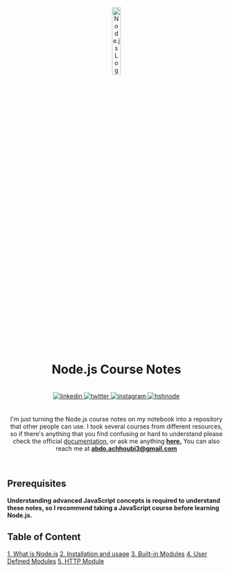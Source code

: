 <div align="center">

<img src="https://nodejs.org/static/images/logo.svg" width="20%" alt="Node.js Logo">
<br />

# Node.js Course Notes

<br />
<a href="https://linkedin.com/in/abdoachhoubi" target="_blank">
<img src=https://img.shields.io/badge/linkedin-%2300acee.svg?color=405DE6&style=for-the-badge&logo=linkedin&logoColor=white alt=linkedin style="margin-bottom: 5px;" />
</a>
<a href="https://twitter.com/abdo_achhoubi" target="_blank">
<img src=https://img.shields.io/badge/twitter-%2300acee.svg?color=1DA1F2&style=for-the-badge&logo=twitter&logoColor=white alt=twitter style="margin-bottom: 5px;" />
</a>
<a href="https://instagram.com/abdo.achhoubi" target="_blank">
<img src=https://img.shields.io/badge/instagram-%ff5851db.svg?color=C13584&style=for-the-badge&logo=instagram&logoColor=white alt=instagram style="margin-bottom: 5px;" />
</a>
<a href="https://achhoubiplus.hashnode.dev" target="_blank">
<img src=https://img.shields.io/badge/hashnode-%2300acee.svg?color=2962FF&style=for-the-badge&logo=hashnode&logoColor=white alt=hshnode style="margin-bottom: 5px;" />
</a>
<br/>
<br/>

I'm just turning the Node.js course notes on my notebook into a repository that other people can use.
I took several courses from different resources, so if there's anything that you find confusing or hard to understand please check the official [documentation](https://node.js.org/docs), or ask me anything **[here.](https://github.com/abdoachhoubi/abdoachhoubi/issues/new)**
You can also reach me at <a href="mailto:abdo.achhoubi3@gmail.com"><b>abdo.achhoubi3@gmail.com</b></a>

</div>
<br />

## Prerequisites

**Understanding advanced JavaScript concepts is required to understand these notes, so I recommend taking a JavaScript course before learning Node.js.**

## Table of Content

[1. What is Node.js]()
[2. Installation and usage]()
[3. Built-in Modules]()
[4. User Defined Modules]()
[5. HTTP Module]()
